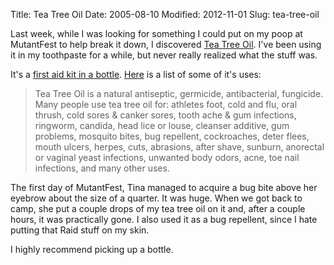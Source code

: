 Title: Tea Tree Oil
Date: 2005-08-10
Modified: 2012-11-01
Slug: tea-tree-oil

Last week, while I was looking for something I could put on my poop at MutantFest to help break it down, I discovered <a href="http://en.wikipedia.org/wiki/Tea_Tree_Oil" >Tea Tree Oil</a>. I've been using it in my toothpaste for a while, but never really realized what the stuff was.

It's a <a href="http://fiascofarm.com/herbs/teatree.htm" >first aid kit in a bottle</a>. <a href="http://www.teatreeplace.com/" >Here</a> is a list of some of it's uses:

> Tea Tree Oil is a natural antiseptic, germicide, antibacterial, fungicide. Many people use tea tree oil for: athletes foot, cold and flu, oral thrush, cold sores & canker sores, tooth ache & gum infections, ringworm, candida, head lice or louse, cleanser additive, gum problems, mosquito bites, bug repellent, cockroaches, deter flees, mouth ulcers, herpes, cuts, abrasions, after shave, sunburn, anorectal or vaginal yeast infections, unwanted body odors, acne, toe nail infections, and many other uses.

The first day of MutantFest, Tina managed to acquire a bug bite above her eyebrow about the size of a quarter. It was huge. When we got back to camp, she put a couple drops of my tea tree oil on it and, after a couple hours, it was practically gone. I also used it as a bug repellent, since I hate putting that Raid stuff on my skin.

I highly recommend picking up a bottle.
